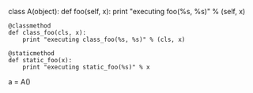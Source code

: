 


class A(object):
    def foo(self, x):
        print "executing foo(%s, %s)" % (self, x)

    @classmethod
    def class_foo(cls, x):
        print "executing class_foo(%s, %s)" % (cls, x)

    @staticmethod
    def static_foo(x):
        print "executing static_foo(%s)" % x    

a = A()